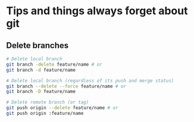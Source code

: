 # Tips and things always forget about git

## Delete branches

```sh
# Delete local branch
git branch -delete feature/name # or
git branch -d feature/name

# Delete local branch (regardless of its push and merge status)
git branch --delete --force feature/name # or
git branch -D feature/name

# Delete remote branch (or tag)
git push origin --delete feature/name # or
git push origin :feature/name
```

